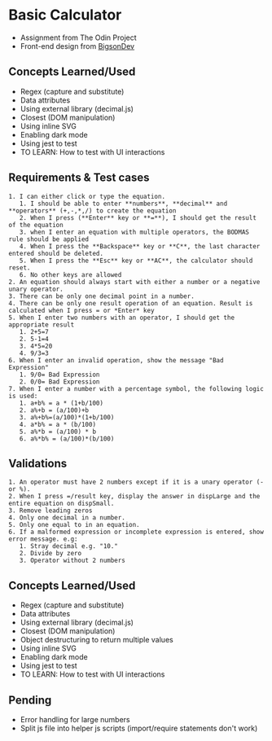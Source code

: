 # Basic Calculator

- Assignment from The Odin Project
- Front-end design from [BigsonDev](https://bigsondev.com/projects/calculator-app-project/)

## Concepts Learned/Used

- Regex (capture and substitute)
- Data attributes
- Using external library (decimal.js)
- Closest (DOM manipulation)
- Using inline SVG
- Enabling dark mode
- Using jest to test
- TO LEARN: How to test with UI interactions

## Requirements & Test cases

    1. I can either click or type the equation.
       1. I should be able to enter **numbers**, **decimal** and **operators** (+,-,*,/) to create the equation
       2. When I press (**Enter** key or **=**), I should get the result of the equation
       3. when I enter an equation with multiple operators, the BODMAS rule should be applied
       4. When I press the **Backspace** key or **C**, the last character entered should be deleted.
       5. When I press the **Esc** key or **AC**, the calculator should reset.
       6. No other keys are allowed
    2. An equation should always start with either a number or a negative unary operator.
    3. There can be only one decimal point in a number.
    4. There can be only one result operation of an equation. Result is calculated when I press = or *Enter* key
    5. When I enter two numbers with an operator, I should get the appropriate result
       1. 2+5=7
       2. 5-1=4
       3. 4*5=20
       4. 9/3=3
    6. When I enter an invalid operation, show the message "Bad Expression"
       1. 9/0= Bad Expression
       2. 0/0= Bad Expression
    7. When I enter a number with a percentage symbol, the following logic is used:
       1. a+b% = a * (1+b/100)
       2. a%+b = (a/100)+b
       3. a%+b%=(a/100)*(1+b/100)
       4. a*b% = a * (b/100)
       5. a%*b = (a/100) * b
       6. a%*b% = (a/100)*(b/100)

## Validations

    1. An operator must have 2 numbers except if it is a unary operator (- or %).
    2. When I press =/result key, display the answer in dispLarge and the entire equation on dispSmall.
    3. Remove leading zeros
    4. Only one decimal in a number.
    5. Only one equal to in an equation.
    6. If a malformed expression or incomplete expression is entered, show error message. e.g:
       1. Stray decimal e.g. "10."
       2. Divide by zero
       3. Operator without 2 numbers

## Concepts Learned/Used

- Regex (capture and substitute)
- Data attributes
- Using external library (decimal.js)
- Closest (DOM manipulation)
- Object destructuring to return multiple values
- Using inline SVG
- Enabling dark mode
- Using jest to test
- TO LEARN: How to test with UI interactions

## Pending

- Error handling for large numbers
- Split js file into helper js scripts (import/require statements don't work)
